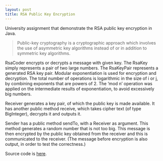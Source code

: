 ```yaml
---
layout: post
title: RSA Public Key Encryption
---
```

University assignment that demonstrate the RSA public key encryption in Java.

>Public-key cryptography is a cryptographic approach which involves the use of asymmetric key algorithms instead of or in addition to symmetric key algorithms.

RsaCoder encrypts or decrypts a message with given key. The RsaKey simply represents a pair of two large numbers. The RsaKeyPair represents a generated RSA key pair. Modular exponentiation is used for encryption and decryption. The total number of operations is logarithmic in the size of i or j, by combining exponents that are powers of 2. The ‘mod n’ operation was applied on the intermediate results of exponentiation, to avoid excessively big numbers.

Receiver generates a key pair, of which the public key is made available. It has another public method receive, which takes cipher text (of type BigInteger), decrypts it and outputs it.

Sender has a public method sendTo, with a Receiver as argument. This method generates a random number that is not too big. This message is then encrypted by the public key obtained from the receiver and this is communicated to the receiver. (The message before encryption is also output, in order to test the correctness.)

Source code is [here](https://github.com/luisramalho/rsa-public-key-encryption.git).